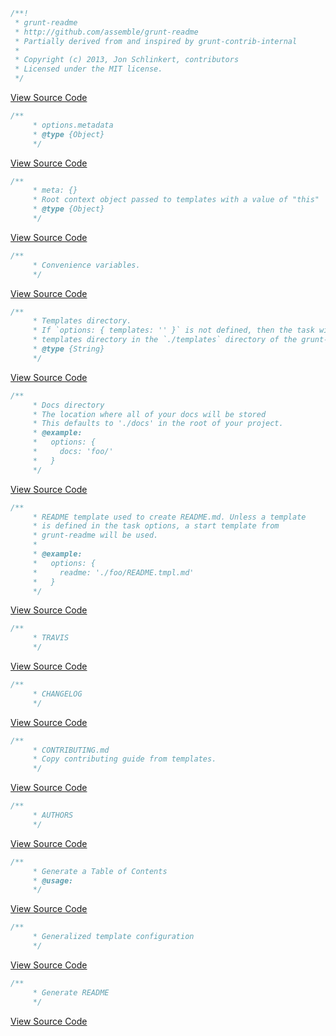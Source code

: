 ```js
/**!
 * grunt-readme
 * http://github.com/assemble/grunt-readme
 * Partially derived from and inspired by grunt-contrib-internal
 *
 * Copyright (c) 2013, Jon Schlinkert, contributors
 * Licensed under the MIT license.
 */
```
[View Source Code](https://github.com/assemble/grunt-readme/tasks/readme.js#L1-8)

```js
/**
     * options.metadata
     * @type {Object}
     */
```
[View Source Code](https://github.com/assemble/grunt-readme/tasks/readme.js#L53-56)

```js
/**
     * meta: {}
     * Root context object passed to templates with a value of "this"
     * @type {Object}
     */
```
[View Source Code](https://github.com/assemble/grunt-readme/tasks/readme.js#L60-64)

```js
/**
     * Convenience variables.
     */
```
[View Source Code](https://github.com/assemble/grunt-readme/tasks/readme.js#L73-75)

```js
/**
     * Templates directory.
     * If `options: { templates: '' }` is not defined, then the task will use the
     * templates directory in the `./templates` directory of the grunt-readme task.
     * @type {String}
     */
```
[View Source Code](https://github.com/assemble/grunt-readme/tasks/readme.js#L85-90)

```js
/**
     * Docs directory
     * The location where all of your docs will be stored
     * This defaults to './docs' in the root of your project.
     * @example:
     *   options: {
     *     docs: 'foo/'
     *   }
     */
```
[View Source Code](https://github.com/assemble/grunt-readme/tasks/readme.js#L99-107)

```js
/**
     * README template used to create README.md. Unless a template
     * is defined in the task options, a start template from
     * grunt-readme will be used.
     *
     * @example:
     *   options: {
     *     readme: './foo/README.tmpl.md'
     *   }
     */
```
[View Source Code](https://github.com/assemble/grunt-readme/tasks/readme.js#L119-128)

```js
/**
     * TRAVIS
     */
```
[View Source Code](https://github.com/assemble/grunt-readme/tasks/readme.js#L181-183)

```js
/**
     * CHANGELOG
     */
```
[View Source Code](https://github.com/assemble/grunt-readme/tasks/readme.js#L191-193)

```js
/**
     * CONTRIBUTING.md
     * Copy contributing guide from templates.
     */
```
[View Source Code](https://github.com/assemble/grunt-readme/tasks/readme.js#L201-204)

```js
/**
     * AUTHORS
     */
```
[View Source Code](https://github.com/assemble/grunt-readme/tasks/readme.js#L212-214)

```js
/**
     * Generate a Table of Contents
     * @usage: 
     */
```
[View Source Code](https://github.com/assemble/grunt-readme/tasks/readme.js#L225-228)

```js
/**
     * Generalized template configuration
     */
```
[View Source Code](https://github.com/assemble/grunt-readme/tasks/readme.js#L232-234)

```js
/**
     * Generate README
     */
```
[View Source Code](https://github.com/assemble/grunt-readme/tasks/readme.js#L241-243)